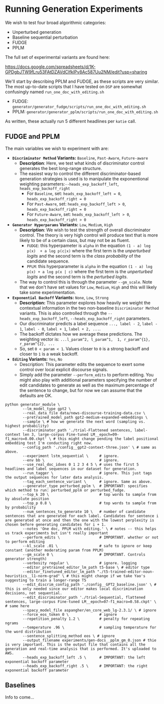# Running Generation Experiments

We wish to test four broad algorithmic categories:
* Unperturbed generation
* Baseline sequential perturbation
* FUDGE
* PPLM

The full set of experimental variants are found here:

https://docs.google.com/spreadsheets/d/1K-GPDgbJTW9fLru53FAtDZAVdCIfklPv8Ac587Uu2NM/edit?usp=sharing

We'll start by describing PPLM and FUDGE, as these scripts are very similar. The most up-to-date scripts that I have tested 
on `DSP` are somewhat confusingly named `run_one_doc_with_editing.sh` 
* FUDGE: `generator/generator_fudge/scripts/run_one_doc_with_editing.sh`
* PPLM: `generator/generator_pplm/scripts/run_one_doc_with_editing.sh`

As written, these actually run 5 different headlines per `katie` call.

## FUDGE and PPLM

The main variables we wish to experiment with are:

* __`Discriminator Method` Variants:__ `Baseline`, `Past-Aware`, `Future-aware`
    * __Description__: Here, we test what kinds of discriminator control generates the best long-range structure.
    * The easiest way to control the different discriminator-based generation strategies is used is to manipulate the exponentional weighting parameters:`--heads_exp_backoff_left`, `heads_exp_backoff_right`
        * For `Baseline`, set: `heads_exp_backoff_left = 0`, `heads_exp_backoff_right = 0`
        * For `Past-Aware`, set: `heads_exp_backoff_left > 0`, `heads_exp_backoff_right = 0`
        * For `Future-Aware`, set: `heads_exp_backoff_left > 0`, `heads_exp_backoff_right > 0`
* __`Generator Hyperparams` Variants:__ `Low`, `Medium`, `High`
    * __Description__: We wish to test the strength of overall discriminator control. The theory is very high control will produce text that is more likely to be of a certain class, but may not be as fluent. 
        * `FUDGE`: this hyperpameter is `alpha` in the equation `(1 - a) log p(x)  + a log p(c|x)` where the first term is the _unperturbed logits_ and the second term is the _class probability_ of the candidate sequence.
        * `PPLM`: this hyperparameter is `alpha` in the equation `(1 - a) log p(x) + a log p(x | c)` where the first term is the _unperturbed logits_ and the second term is the _perturbed logits_.
    * The way to control this is through the parameter `--gm_scale`. Note that we don't have set values for `Low`, `Medium`, `High` and this will likely take some experimentation.
* __`Exponential Backoff` Variants:__ `None`, `Low`, `Strong`
    * __Description:__ This parameter explores how heavily we weight the contextual information in the two non-baseline `Discriminator Method` variants. This is also controlled through the  `--heads_exp_backoff_left`, `--heads_exp_backoff_right` parameters.
    * Our discriminator predicts a label sequence `..., label - 2`, `label - 1`, `label - 0`, `label + 1`, `label + 2, ...`.
    * The backoff dictates how we average these predictions. The weighting vector is: `...l_param^2, l_param^1,  1, r_param^{1}, r_param^{2}, ...` 
    * So, set `0 < param < 1`. Values closer to `0` is a strong backoff and closer to `1` is a weak backoff. 
* __`Editing` Variants:__ `Yes`, `No`
    * Description: This parameter edits the sequence to exert some control over local explicit discourse signals.
    * Simply add the parameter `--perform_edits` to perform editing. You might also play with additional parameters specifying the number of edit candidates to generate as well as the maximum percentage of the sentence to change, but for now we can assume that the defaults are OK. 


```
python generator_module \
        --lm_model_type gpt2 \
        --real_data_file data/news-discourse-training-data.csv \
        --pretrained_model_path gpt2-medium-expanded-embeddings \
        --sample \ # how we generate the next word (sampling vs. highest probability)
        --discriminator_path './trial-Flattened sentences, label-context len 3, large-corpus Fine-tuned LM__epoch=09-f1_macro=0.00.ckpt' \ # this might change pending the label positional embedding test I'm conducting right now.
        --config_path './config__gpt2-context-three.json' \ # same as above. 
        --experiment lstm_sequential \     # ignore.
        --env bb \                         # ignore.
        --use_real_doc_idxes 0 1 2 3 4 5 \ # uses the first 5 headlines and label sequences in our dataset for generation.  
        --run_tagger \                     # ignore. This just tags the output sequences for later data analysis. 
        --tag_each_sentence_variant \      # ignore. Same as above.
        --generator_type perturbed_pplm \  # IMPORTANT: specifies which method to run: perturbed_pplm or perturbed_fudge.
        --top_k 20 \                       # top words to sample from by absolute position
        --top_p 0.8 \                      # top words to sample from by probability
        --num_sentences_to_generate 10 \   # number of candidate sentences that are generated for each label. Candidates for sentence i are generated at once and then the one with the lowest perplexity is chosen before generating candidates for i + 1.
        --notes 'One doc, PPLM with editing.' \ # notes -- this helps us track experiments but isn't really important 
        --perform_edits \                  # IMPORTANT. whether or not to perform editing 
        --kl_scale .01 \                   # safe to ignore or keep constant (another moderating param from PPLM)
        --gm_scale 0 \                     # IMPORTANT. Controls generator strength)
        --verbosity regular \              # ignore. logging
        --editor_pretrained_editor_lm_path t5-base \ # editor type
        --editor_finetuned_editor_lm_path "./t5-trained-editor-noun-heuristics__l1-norm-grad" \ # this might change if we take Yao's suggesting to train a longer-range T5
        --edit_discrim_config_path './config__GPT2_baseline.json' \ # this is only needed since our editor makes local discrimination decisions, not sequential.
        --edit_discriminator_path './trial-Sequential, flattened sentences, large-corpus Fine-tuned LM__epoch=07-f1_macro=0.58.ckpt' \ # same here
        --spacy_model_file aspangher/en_core_web_lg-2.3.1/ \ # ignore
        --force_eos_token 0 \              # ignore
        --repetition_penalty 1.2 \         # penalty for repeating ngrams
        --temperature .96 \                # sampling temperature for the word distribution
        --sentence_splitting_method eos \ # ignore
        --output_filename experiments/gen-docs__pplm_gm_0.json # thie is very important. This is the output file that contains all the generation and real-time analysis that is performed. It's uploaded to AWS.
        --heads_exp_backoff_left .5 \      # IMPORTANT: the left exponential backoff parameter
        --heads_exp_backoff_right .5 \     # IMPORTANT: the right exponential backoff parameter
```


## Baselines

Info to come...